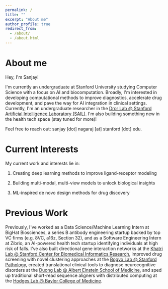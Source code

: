```yaml
---
permalink: /
title: ""
excerpt: "About me"
author_profile: true
redirect_from: 
  - /about/
  - /about.html
---
```


About me
======

Hey, I'm Sanjay!

I'm currently an undergraduate at Stanford University studying Computer Science with a focus on AI and biocomputation. Broadly, I'm interested in developing computational methods to improve diagnostics, accelerate drug development, and pave the way for AI integration in clinical settings. Currently, I'm an undergraduate researcher in the [Dror Lab @ Stanford Artificial Intelligence Laboratory (SAIL)](https://ai.stanford.edu/). I'm also building something new in the health tech space (stay tuned for more)!

Feel free to reach out: sanjay [dot] nagaraj [at] stanford [dot] edu.


Current Interests
======
My current work and interests lie in:

1) Creating deep learning methods to improve ligand-receptor modeling

2) Building multi-modal, multi-view models to unlock biological insights

3) ML-inspired de novo design methods for drug discovery


Previous Work
======

Previously, I've worked as a Data Science/Machine Learning Intern at BigHat Biosciences, a series B antibody engineering startup backed by top VC firms (e.g. 8VC, a16z, Section 32), and as a Software Engineering Intern at Zibrio, an AI-powered health tech startup identifying individuals at high risk of falls. I've also built  directional gene interaction networks at the [Khatri Lab @ Stanford Center for Biomedical Informatics Research](https://bmir.stanford.edu/), improved drug screening with novel clustering approaches at the [Bogyo Lab @ Stanford Pathology](https://med.stanford.edu/pathology.html), created translational clinical tools to diagnose neurocognitive disorders at the [Duong Lab @ Albert Einstein School of Medicine](https://www.einsteinmed.edu/faculty/16575/tim-duong/), and sped up traditional short-read sequence aligners with distributed computing at the [Hodges Lab @ Baylor College of Medicine](http://www.hodgeslab.org/). 
